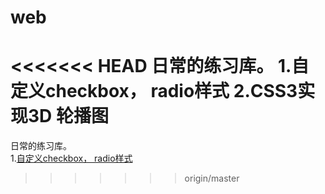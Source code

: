 # web
<<<<<<< HEAD
日常的练习库。
1.自定义checkbox， radio样式
2.CSS3实现3D 轮播图
=======
日常的练习库。<br>
1.[自定义checkbox， radio样式](https://luocoding.github.io/web/html/1.html)
>>>>>>> origin/master
